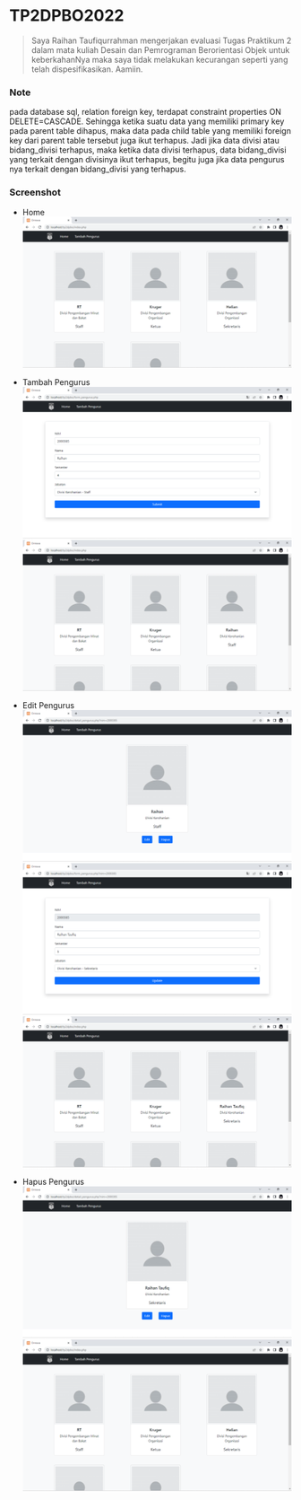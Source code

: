 # TP2DPBO2022
> Saya Raihan Taufiqurrahman mengerjakan evaluasi Tugas Praktikum 2 dalam mata kuliah Desain dan Pemrograman Berorientasi Objek untuk keberkahanNya maka saya tidak melakukan kecurangan seperti yang telah dispesifikasikan. Aamiin.

### Note
pada database sql, relation foreign key, terdapat constraint properties ON DELETE=CASCADE. Sehingga ketika suatu data yang memiliki primary key pada parent table dihapus, maka data pada child table yang memiliki foreign key dari parent table tersebut juga ikut terhapus. Jadi jika data divisi atau bidang_divisi terhapus, maka ketika data divisi terhapus, data bidang_divisi yang terkait dengan divisinya ikut terhapus, begitu juga jika data pengurus nya terkait dengan bidang_divisi yang terhapus.

### Screenshot
- Home<br />
![1](https://github.com/raihantaufiq/TP2DPBO2022/blob/main/screenshot/Screenshot%20(1).png?raw=true)

- Tambah Pengurus<br />
![2](https://github.com/raihantaufiq/TP2DPBO2022/blob/main/screenshot/Screenshot%20(2).png?raw=true)
![3](https://github.com/raihantaufiq/TP2DPBO2022/blob/main/screenshot/Screenshot%20(3).png?raw=true)

- Edit Pengurus<br />
![4](https://github.com/raihantaufiq/TP2DPBO2022/blob/main/screenshot/Screenshot%20(4).png?raw=true)
![5](https://github.com/raihantaufiq/TP2DPBO2022/blob/main/screenshot/Screenshot%20(5).png?raw=true)
![6](https://github.com/raihantaufiq/TP2DPBO2022/blob/main/screenshot/Screenshot%20(6).png?raw=true)

- Hapus Pengurus<br />
![7](https://github.com/raihantaufiq/TP2DPBO2022/blob/main/screenshot/Screenshot%20(7).png?raw=true)
![8](https://github.com/raihantaufiq/TP2DPBO2022/blob/main/screenshot/Screenshot%20(8).png?raw=true)

